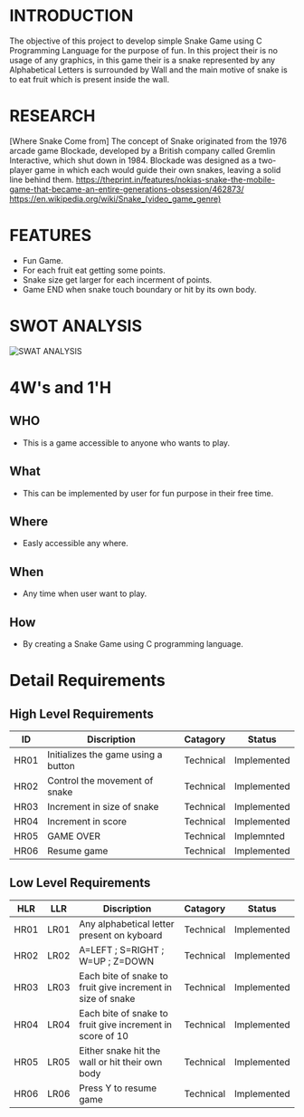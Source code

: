 # INTRODUCTION

The objective of this project to develop simple Snake Game using C Programming Language for the purpose of fun. In this project their is no usage of any graphics, in this game their is a snake represented by any Alphabetical Letters is surrounded by Wall and the main motive of snake is to eat fruit which is present inside the wall.

# RESEARCH

[Where Snake Come from]
The concept of Snake originated from the 1976 arcade game Blockade, developed by a British company called Gremlin Interactive, which shut down in 1984.
Blockade was designed as a two-player game in which each would guide their own snakes, leaving a solid line behind them.
https://theprint.in/features/nokias-snake-the-mobile-game-that-became-an-entire-generations-obsession/462873/
https://en.wikipedia.org/wiki/Snake_(video_game_genre)

# FEATURES

- Fun Game.
- For each fruit eat getting some points.
- Snake size get larger for each incerment of points.
- Game END when snake touch boundary or hit by its own body.

# SWOT ANALYSIS

![SWAT ANALYSIS](https://user-images.githubusercontent.com/81153072/153459138-9d8d7f63-5812-4188-80b9-3bab4f7a9efa.png)

# 4W's and 1'H

## WHO 
- This is a game accessible to anyone who wants to play.
## What
- This can be implemented by user for fun purpose in their free time.
## Where
- Easly accessible any where.
## When
- Any time when user want to play.
## How
- By creating a Snake Game using C programming language.

# Detail Requirements

## High Level Requirements
| ID | Discription | Catagory | Status |
| -- | ----------- | -------- | ------ |
| HR01 | Initializes the game using a button | Technical | Implemented |
| HR02 | Control the movement of snake | Technical | Implemented |
| HR03 | Increment in size of snake | Technical | Implemented |
| HR04 | Increment in score | Technical | Implemented |
| HR05 | GAME OVER| Technical | Implemnted |
| HR06 | Resume game | Technical | Implemented |
## Low Level Requirements
| HLR | LLR | Discription | Catagory | Status |
| --- | --- | ----------- | -------- | ------- | 
| HR01 | LR01 | Any alphabetical letter present on kyboard | Technical | Implemented |
| HR02 | LR02 | A=LEFT ; S=RIGHT ; W=UP ; Z=DOWN | Technical | Implemented |
| HR03 | LR03 | Each bite of snake to fruit give increment in size of snake | Technical | Implemented |
| HR04 | LR04 | Each bite of snake to fruit give increment in score of 10 | Technical | Implemented |
| HR05 | LR05 | Either snake hit the wall or hit their own body | Technical | Implemented |
| HR06 | LR06 | Press Y to resume game | Technical | Implemented |


